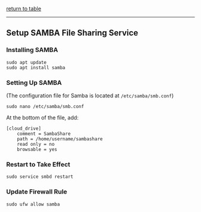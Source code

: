 [return to table](../README.md)

---

## Setup SAMBA File Sharing Service

### Installing SAMBA
```
sudo apt update
sudo apt install samba
```
### Setting Up SAMBA
(The configuration file for Samba is located at ```/etc/samba/smb.conf```)
```
sudo nano /etc/samba/smb.conf
```
At the bottom of the file, add:
```
[cloud_drive]
    comment = SambaShare
    path = /home/username/sambashare
    read only = no
    browsable = yes
```

### Restart to Take Effect
```
sudo service smbd restart
```

### Update Firewall Rule
```
sudo ufw allow samba
```
